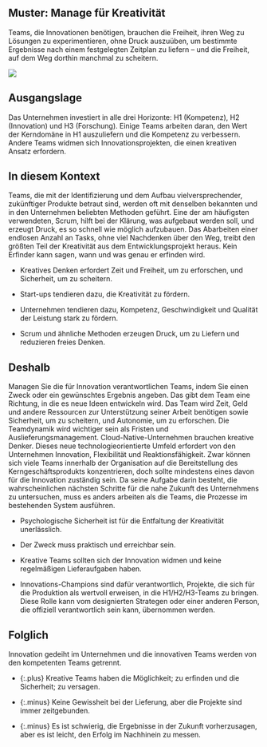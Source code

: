 ## Muster: Manage für Kreativität

Teams, die Innovationen benötigen, brauchen die Freiheit, ihren Weg zu Lösungen zu experimentieren, ohne Druck auszuüben, um bestimmte Ergebnisse nach einem festgelegten Zeitplan zu liefern &ndash; und die Freiheit, auf dem Weg dorthin manchmal zu scheitern.

![](../_images/5e15ac70274eec58b9ba929e_11.%20manage%20for%20creativity.png)

## Ausgangslage

Das Unternehmen investiert in alle drei Horizonte: H1 (Kompetenz), H2 (Innovation) und H3 (Forschung).
Einige Teams arbeiten daran, den Wert der Kerndomäne in H1 auszuliefern und die Kompetenz zu verbessern.
Andere Teams widmen sich Innovationsprojekten, die einen kreativen Ansatz erfordern.

## In diesem Kontext

Teams, die mit der Identifizierung und dem Aufbau vielversprechender, zukünftiger Produkte betraut sind, werden oft mit denselben bekannten und in den Unternehmen beliebten Methoden geführt.
Eine der am häufigsten verwendeten, Scrum, hilft bei der Klärung, was aufgebaut werden soll, und erzeugt Druck, es so schnell wie möglich aufzubauen.
Das Abarbeiten einer endlosen Anzahl an Tasks, ohne viel Nachdenken über den Weg, treibt den größten Teil der Kreativität aus dem Entwicklungsprojekt heraus.
Kein Erfinder kann sagen, wann und was genau er erfinden wird.

* Kreatives Denken erfordert Zeit und Freiheit, um zu erforschen, und Sicherheit, um zu scheitern.

* Start-ups tendieren dazu, die Kreativität zu fördern.

* Unternehmen tendieren dazu, Kompetenz, Geschwindigkeit und Qualität der Leistung stark zu fördern.

* Scrum und ähnliche Methoden erzeugen Druck, um zu Liefern und reduzieren freies Denken.

## Deshalb

Managen Sie die für Innovation verantwortlichen Teams, indem Sie einen Zweck oder ein gewünschtes Ergebnis angeben.
Das gibt dem Team eine Richtung, in die es neue Ideen entwickeln wird.
Das Team wird Zeit, Geld und andere Ressourcen zur Unterstützung seiner Arbeit benötigen sowie Sicherheit, um zu scheitern, und Autonomie, um zu erforschen.
Die Teamdynamik wird wichtiger sein als Fristen und Auslieferungsmanagement.
Cloud-Native-Unternehmen brauchen kreative Denker.
Dieses neue technologieorientierte Umfeld erfordert von den Unternehmen Innovation, Flexibilität und Reaktionsfähigkeit.
Zwar können sich viele Teams innerhalb der Organisation auf die Bereitstellung des Kerngeschäftsprodukts konzentrieren, doch sollte mindestens eines davon für die Innovation zuständig sein.
Da seine Aufgabe darin besteht, die wahrscheinlichen nächsten Schritte für die nahe Zukunft des Unternehmens zu untersuchen, muss es anders arbeiten als die Teams, die Prozesse im bestehenden System ausführen.

* Psychologische Sicherheit ist für die Entfaltung der Kreativität unerlässlich.

* Der Zweck muss praktisch und erreichbar sein.

* Kreative Teams sollten sich der Innovation widmen und keine regelmäßigen Lieferaufgaben haben.

* Innovations-Champions sind dafür verantwortlich, Projekte, die sich für die Produktion als wertvoll erweisen, in die H1/H2/H3-Teams zu bringen. Diese Rolle kann vom designierten Strategen oder einer anderen Person, die offiziell verantwortlich sein kann, übernommen werden.

## Folglich

Innovation gedeiht im Unternehmen und die innovativen Teams werden von den kompetenten Teams getrennt.

- {:.plus} Kreative Teams haben die Möglichkeit; zu erfinden und die Sicherheit; zu versagen.

- {:.minus} Keine Gewissheit bei der Lieferung, aber die Projekte sind immer zeitgebunden.

- {:.minus} Es ist schwierig, die Ergebnisse in der Zukunft vorherzusagen, aber es ist leicht, den Erfolg im Nachhinein zu messen.
